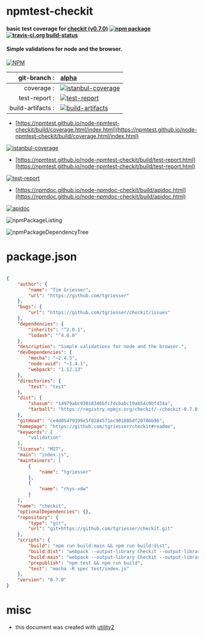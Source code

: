 # npmtest-checkit

#### basic test coverage for  [checkit (v0.7.0)](https://github.com/tgriesser/checkit#readme)  [![npm package](https://img.shields.io/npm/v/npmtest-checkit.svg?style=flat-square)](https://www.npmjs.org/package/npmtest-checkit) [![travis-ci.org build-status](https://api.travis-ci.org/npmtest/node-npmtest-checkit.svg)](https://travis-ci.org/npmtest/node-npmtest-checkit)

#### Simple validations for node and the browser.

[![NPM](https://nodei.co/npm/checkit.png?downloads=true&downloadRank=true&stars=true)](https://www.npmjs.com/package/checkit)

| git-branch : | [alpha](https://github.com/npmtest/node-npmtest-checkit/tree/alpha)|
|--:|:--|
| coverage : | [![istanbul-coverage](https://npmtest.github.io/node-npmtest-checkit/build/coverage.badge.svg)](https://npmtest.github.io/node-npmtest-checkit/build/coverage.html/index.html)|
| test-report : | [![test-report](https://npmtest.github.io/node-npmtest-checkit/build/test-report.badge.svg)](https://npmtest.github.io/node-npmtest-checkit/build/test-report.html)|
| build-artifacts : | [![build-artifacts](https://npmtest.github.io/node-npmtest-checkit/glyphicons_144_folder_open.png)](https://github.com/npmtest/node-npmtest-checkit/tree/gh-pages/build)|

- [https://npmtest.github.io/node-npmtest-checkit/build/coverage.html/index.html](https://npmtest.github.io/node-npmtest-checkit/build/coverage.html/index.html)

[![istanbul-coverage](https://npmtest.github.io/node-npmtest-checkit/build/screenCapture.buildCi.browser.%252Ftmp%252Fbuild%252Fcoverage.lib.html.png)](https://npmtest.github.io/node-npmtest-checkit/build/coverage.html/index.html)

- [https://npmtest.github.io/node-npmtest-checkit/build/test-report.html](https://npmtest.github.io/node-npmtest-checkit/build/test-report.html)

[![test-report](https://npmtest.github.io/node-npmtest-checkit/build/screenCapture.buildCi.browser.%252Ftmp%252Fbuild%252Ftest-report.html.png)](https://npmtest.github.io/node-npmtest-checkit/build/test-report.html)

- [https://npmdoc.github.io/node-npmdoc-checkit/build/apidoc.html](https://npmdoc.github.io/node-npmdoc-checkit/build/apidoc.html)

[![apidoc](https://npmdoc.github.io/node-npmdoc-checkit/build/screenCapture.buildCi.browser.%252Ftmp%252Fbuild%252Fapidoc.html.png)](https://npmdoc.github.io/node-npmdoc-checkit/build/apidoc.html)

![npmPackageListing](https://npmtest.github.io/node-npmtest-checkit/build/screenCapture.npmPackageListing.svg)

![npmPackageDependencyTree](https://npmtest.github.io/node-npmtest-checkit/build/screenCapture.npmPackageDependencyTree.svg)



# package.json

```json

{
    "author": {
        "name": "Tim Griesser",
        "url": "https://github.com/tgriesser"
    },
    "bugs": {
        "url": "https://github.com/tgriesser/checkit/issues"
    },
    "dependencies": {
        "inherits": "^2.0.1",
        "lodash": "^4.0.0"
    },
    "description": "Simple validations for node and the browser.",
    "devDependencies": {
        "mocha": "~2.4.5",
        "node-uuid": "~1.4.1",
        "webpack": "1.12.13"
    },
    "directories": {
        "test": "test"
    },
    "dist": {
        "shasum": "14979abc93018346bfcfdcbabc19ab54c0bfd74a",
        "tarball": "https://registry.npmjs.org/checkit/-/checkit-0.7.0.tgz"
    },
    "gitHead": "ce4d05479399e5f8284571ec90188bdf20786b96",
    "homepage": "https://github.com/tgriesser/checkit#readme",
    "keywords": [
        "validation"
    ],
    "license": "MIT",
    "main": "index.js",
    "maintainers": [
        {
            "name": "tgriesser"
        },
        {
            "name": "rhys-vdw"
        }
    ],
    "name": "checkit",
    "optionalDependencies": {},
    "repository": {
        "type": "git",
        "url": "git+https://github.com/tgriesser/checkit.git"
    },
    "scripts": {
        "build": "npm run build:main && npm run build:dist",
        "build:dist": "webpack --output-library Checkit --output-library-target umd --optimize-minimize index.js dist/checkit.min.js",
        "build:main": "webpack --output-library Checkit --output-library-target umd index.js dist/checkit.js",
        "prepublish": "npm test && npm run build",
        "test": "mocha -R spec test/index.js"
    },
    "version": "0.7.0"
}
```



# misc
- this document was created with [utility2](https://github.com/kaizhu256/node-utility2)
